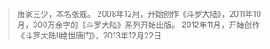 > 唐家三少，本名张威。
> 2008年12月，开始创作《斗罗大陆》，2011年10月，300万余字的《斗罗大陆》系列开始出版。
> 2012年11月，开始创作《斗罗大陆II绝世唐门》，2013年12月22日